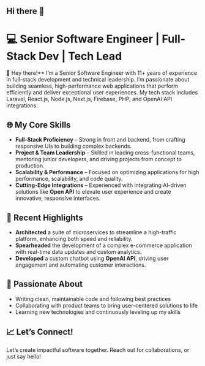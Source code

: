 ## Hi there 👋

# 💻 Senior Software Engineer | Full-Stack Dev | Tech Lead

👋 Hey there!** I’m a Senior Software Engineer with 11+ years of experience in full-stack development and technical leadership. I’m passionate about building seamless, high-performance web applications that perform efficiently and deliver exceptional user experiences. My tech stack includes Laravel, React.js, Node.js, Next.js, Firebase, PHP, and OpenAI API integrations.

## 🌐 My Core Skills

- **Full-Stack Proficiency** – Strong in front and backend, from crafting responsive UIs to building complex backends.
- **Project & Team Leadership** – Skilled in leading cross-functional teams, mentoring junior developers, and driving projects from concept to production.
- **Scalability & Performance** – Focused on optimizing applications for high performance, scalability, and code quality.
- **Cutting-Edge Integrations** – Experienced with integrating AI-driven solutions like **Open API** to elevate user experience and create innovative, responsive interfaces.

## 🚀 Recent Highlights

- **Architected** a suite of microservices to streamline a high-traffic platform, enhancing both speed and reliability.
- **Spearheaded** the development of a complex e-commerce application with real-time data updates and custom analytics.
- **Developed** a custom chatbot using **OpenAI API**, driving user engagement and automating customer interactions.

## 🎯 Passionate About

- Writing clean, maintainable code and following best practices
- Collaborating with product teams to bring user-centered solutions to life
- Learning new technologies and continuously leveling up my skills

## 📈 Let’s Connect!
Let’s create impactful software together. Reach out for collaborations, or just say hello!
